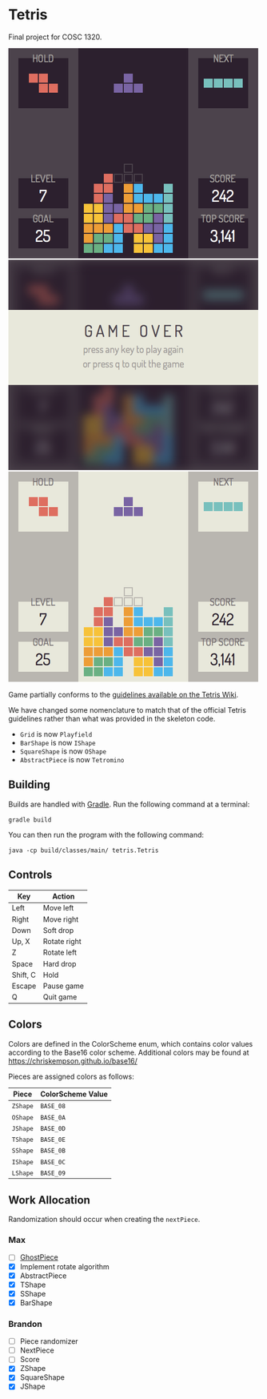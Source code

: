 Tetris
======

Final project for COSC 1320.

![Preview 1](https://github.com/mdciotti/tetris/blob/master/preview-01.png)
![Preview 2](https://github.com/mdciotti/tetris/blob/master/preview-02.png)
![Preview 3](https://github.com/mdciotti/tetris/blob/master/preview-03.png)

Game partially conforms to the [guidelines available on the Tetris Wiki](https://tetris.wiki/Tetris_Guideline).

We have changed some nomenclature to match that of the official Tetris guidelines rather than what was provided in the skeleton code.

- `Grid` is now `Playfield`
- `BarShape` is now `IShape`
- `SquareShape` is now `OShape`
- `AbstractPiece` is now `Tetromino`


Building
--------

Builds are handled with [Gradle](http://gradle.org). Run the following command at a terminal:

```
gradle build
```

You can then run the program with the following command:

```
java -cp build/classes/main/ tetris.Tetris
```


Controls
--------

| Key      | Action       |
|----------|--------------|
| Left     | Move left    |
| Right    | Move right   |
| Down     | Soft drop    |
| Up, X    | Rotate right |
| Z        | Rotate left  |
| Space    | Hard drop    |
| Shift, C | Hold         |
| Escape   | Pause game   |
| Q        | Quit game    |


Colors
------

Colors are defined in the ColorScheme enum, which contains color values according to the Base16 color scheme. Additional colors may be found at https://chriskempson.github.io/base16/

Pieces are assigned colors as follows:

| Piece    | ColorScheme Value |
|----------|-------------------|
| `ZShape` | `BASE_08`         |
| `OShape` | `BASE_0A`         |
| `JShape` | `BASE_0D`         |
| `TShape` | `BASE_0E`         |
| `SShape` | `BASE_0B`         |
| `IShape` | `BASE_0C`         |
| `LShape` | `BASE_09`         |


Work Allocation
---------------

Randomization should occur when creating the `nextPiece`.

### Max

- [ ] [GhostPiece](https://tetris.wiki/Ghost_piece)
- [x] Implement rotate algorithm
- [x] AbstractPiece
- [x] TShape
- [x] SShape
- [x] BarShape

### Brandon

- [ ] Piece randomizer
- [ ] NextPiece
- [ ] Score
- [x] ZShape
- [x] SquareShape
- [x] JShape
